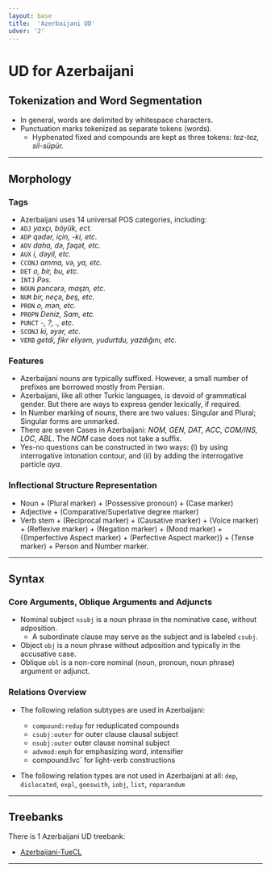```yaml
---
layout: base
title:  'Azerbaijani UD'
udver: '2'
---
```


# UD for Azerbaijani 

## Tokenization and Word Segmentation

* In general, words are delimited by whitespace characters.
* Punctuation marks tokenized as separate tokens (words).
  * Hyphenated fixed and compounds are kept as three tokens: _tez-tez, sil-süpür._

---

## Morphology

### Tags
* Azerbaijani uses 14 universal POS categories, including:
* `ADJ`  _yaxçı, böyük, ect._
* `ADP`  _qədər, için, -ki, etc._
* `ADV`  _daha, də, fәqәt, etc._
* `AUX`  _i, dəyil, etc._
* `CCONJ`  _amma, və, ya, etc._
* `DET`  _o, bir, bu, etc._
* `INTJ`  _Pəs._
* `NOUN`  _pәncәrә, maşɪn, etc._
* `NUM`  _bir, neçә, beş, etc._
* `PRON`  _o, mən, etc._
* `PROPN`  _Deniz, Sam, etc._
* `PUNCT`  _-, ?, ., etc._
* `SCONJ`  _ki, əyər, etc._
* `VERB`  _getdi, fikr eliyәm, yudurtdu, yazdığını, etc._

### Features
* Azerbaijani nouns are typically suffixed. However, a small number of prefixes are borrowed mostly from Persian. 
* Azerbaijani, like all other Turkic languages, is devoid of grammatical gender. But there are ways to express gender lexically, if required.
* In Number marking of nouns, there are two values: Singular and Plural; Singular forms are unmarked.
* There are seven Cases in Azerbaijani: _NOM, GEN, DAT, ACC, COM/INS, LOC, ABL_. The _NOM_ case does not take a suffix.
* Yes-no questions can be constructed in two ways: (i) by using interrogative intonation contour, and (ii) by adding the interrogative particle _aya_.

### Inflectional Structure Representation

* Noun + (Plural marker) + (Possessive pronoun) + (Case marker)
* Adjective + (Comparative/Superlative degree marker)
* Verb stem + (Reciprocal marker) + (Causative marker) + (Voice marker) + (Reflexive marker) + (Negation 
marker) + (Mood marker) + {(Imperfective Aspect marker) + (Perfective Aspect marker)} + 
(Tense marker) + Person and Number marker.

---

## Syntax

### Core Arguments, Oblique Arguments and Adjuncts

* Nominal subject `nsubj` is a noun phrase in the nominative case, without adposition.
  * A subordinate clause may serve as the subject and is labeled `csubj`.
* Object `obj` is a noun phrase without adposition and typically in the accusative case.
* Oblique `obl` is a non-core nominal (noun, pronoun, noun phrase) argument or adjunct.
    
### Relations Overview
* The following relation subtypes are used in Azerbaijani:
  * `compound:redup` for reduplicated compounds
  * `csubj:outer` for outer clause clausal subject
  * `nsubj:outer` outer clause nominal subject
  * `advmod:emph` for emphasizing word, intensifier
  * compound:lvc` for light-verb constructions

* The following relation types are not used in Azerbaijani at all:
 `dep`, `dislocated`, `expl`, `goeswith`, `iobj`, `list`, `reparandum`


---

## Treebanks

There is 1 Azerbaijani UD treebank:

  * [Azerbaijani-TueCL](../treebanks/az_tuecl/index.html)
 

---

